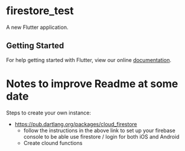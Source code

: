 # firestore_test

A new Flutter application.

## Getting Started

For help getting started with Flutter, view our online
[documentation](https://flutter.io/).

# Notes to improve Readme at some date

Steps to create your own instance:

- https://pub.dartlang.org/packages/cloud_firestore
  - follow the instructions in the above link to set up your firebase console to be able use firestore / login for both iOS and Android
  - Create clound functions
